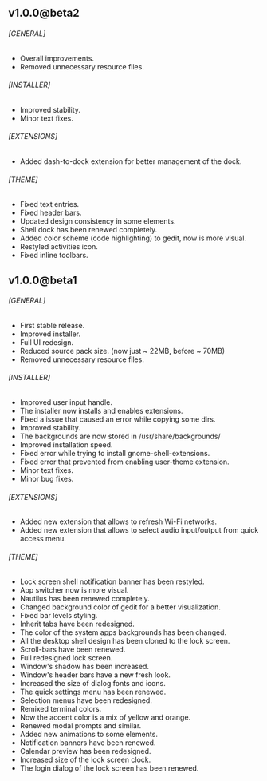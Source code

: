 ## v1.0.0@beta2
###### [GENERAL]
  - Overall improvements.
  - Removed unnecessary resource files.
###### [INSTALLER]
  - Improved stability.
  - Minor text fixes.
###### [EXTENSIONS]
  - Added dash-to-dock extension for better management of the dock.
###### [THEME]
  - Fixed text entries.
  - Fixed header bars.
  - Updated design consistency in some elements.
  - Shell dock has been renewed completely.
  - Added color scheme (code highlighting) to gedit, now is more visual.
  - Restyled activities icon.
  - Fixed inline toolbars.
## v1.0.0@beta1
###### [GENERAL]
  - First stable release.
  - Improved installer.
  - Full UI redesign.
  - Reduced source pack size. (now just ~ 22MB, before ~ 70MB)
  - Removed unnecessary resource files.
###### [INSTALLER]
  - Improved user input handle.
  - The installer now installs and enables extensions.
  - Fixed a issue that caused an error while copying some dirs.
  - Improved stability.
  - The backgrounds are now stored in /usr/share/backgrounds/
  - Improved installation speed.
  - Fixed error while trying to install gnome-shell-extensions.
  - Fixed error that prevented from enabling user-theme extension.
  - Minor text fixes.
  - Minor bug fixes.
###### [EXTENSIONS]
  - Added new extension that allows to refresh Wi-Fi networks.
  - Added new extension that allows to select audio input/output from
    quick access menu.
###### [THEME]
  - Lock screen shell notification banner has been restyled.
  - App switcher now is more visual.
  - Nautilus has been renewed completely.
  - Changed background color of gedit for a better visualization.
  - Fixed bar levels styling.
  - Inherit tabs have been redesigned.
  - The color of the system apps backgrounds has been changed.
  - All the desktop shell design has been cloned to the lock screen.
  - Scroll-bars have been renewed.
  - Full redesigned lock screen.
  - Window's shadow has been increased.
  - Window's header bars have a new fresh look.
  - Increased the size of dialog fonts and icons.
  - The quick settings menu has been renewed.
  - Selection menus have been redesigned.
  - Remixed terminal colors.
  - Now the accent color is a mix of yellow and orange.
  - Renewed modal prompts and similar.
  - Added new animations to some elements.
  - Notification banners have been renewed.
  - Calendar preview has been redesigned.
  - Increased size of the lock screen clock.
  - The login dialog of the lock screen has been renewed.
